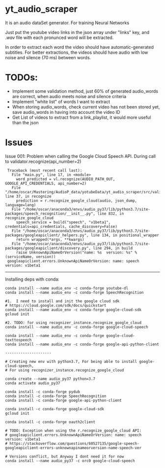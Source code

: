 # yt_audio_scraper

It is an audio dataSet generator. For training Neural Networks

Just put the youtube video links in the json array under "links" key, and $.wav$ file with each pronunced word will be extracted.

In order to extract each word the video should have automatic-generated subtitles.
For better extractions, the videos should have audio with low noise and silence (70 ms) between words. 

# TODOs: 
- Implement some validation method, just 60% of generated audio_words are correct, when audio meets noise and silence criteria
- Implement "white list" of words I want to extract
- When storing audio_words, check current video has not been stored yet, save audio_words in having into account the video ID
- Get List of videos to extract from a link_playlist, it would more useful than the json

# Issues

Issue 001:
Problem when calling the Google Cloud Speech API.
During call to validator.recognize(api_number=2)
```
 Traceback (most recent call last):
   File "main.py", line 17, in <module>
     word_predicted = vl.recognize(AUDIO_PATH_OUT, GOOGLE_API_CREDENTIALS, api_number=2)
   File "/home/oscar/Mastering/AudioP_data/yotubeData/yt_audio_scraper/src/validator/validator.py", line 37, in recognize
     prediction = r.recognize_google_cloud(audio, json_dump, language=lang)
   File "/home/oscar/anaconda3/envs/audio_py37/lib/python3.7/site-packages/speech_recognition/__init__.py", line 832, in recognize_google_cloud
     speech_service = build("speech", "v1beta1", credentials=api_credentials, cache_discovery=False)
   File "/home/oscar/anaconda3/envs/audio_py37/lib/python3.7/site-packages/googleapiclient/_helpers.py", line 134, in positional_wrapper
     return wrapped(*args, **kwargs)
   File "/home/oscar/anaconda3/envs/audio_py37/lib/python3.7/site-packages/googleapiclient/discovery.py", line 294, in build
     raise UnknownApiNameOrVersion("name: %s  version: %s" % (serviceName, version))
 googleapiclient.errors.UnknownApiNameOrVersion: name: speech  version: v1beta1
```

-----------

Installing deps with conda:

```
conda install --name audio_env -c conda-forge youtube-dl
conda install --name audio_env -c conda-forge SpeechRecognition

#1.  I need to install and init the google cloud sdk
# https://cloud.google.com/sdk/docs/quickstart
conda install --name audio_env -c conda-forge google-cloud-sdk
gcloud init

#2. TODO: for using recognizer_instance.recognize_google_cloud
conda install --name audio_env -c conda-forge google-cloud-speech

conda install --name audio_env -c conda-forge google-cloud-texttospeech
conda install --name audio_env -c conda-forge google-api-python-client

---------------------

# Creating new env with python3.7, For being able to install google-cloud-speech, 
# For using recognizer_instance.recognize_google_cloud

conda create --name audio_py37 python=3.7
conda activate audio_py37

conda install -c conda-forge pydub
conda install -c conda-forge SpeechRecognition
conda install -c conda-forge google-api-python-client

conda install -c conda-forge google-cloud-sdk
gcloud init

conda install -c conda-forge oauth2client

# TODO: Exception when using the r.recognize_google_cloud API:
# googleapiclient.errors.UnknownApiNameOrVersion: name: speech  version: v1beta1
# https://stackoverflow.com/questions/60527135/google-speech-googleapiclient-errors-unknownapinameorversion-name-speech-ver

# Versions conflict, but Anyway I dont need it for now
conda install --name audio_py37 -c orc0 google-cloud-speech

```


